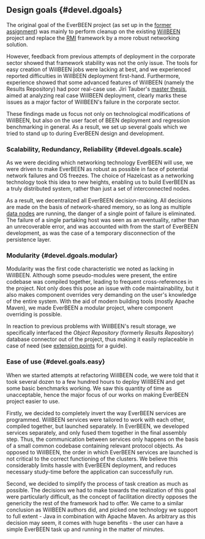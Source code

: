 ## Design goals {#devel.dgoals}
The original goal of the EverBEEN project (as set up in the [former assignment](http://ksvi.mff.cuni.cz/~holan/SWP/zadani/ebeen.txt)) was mainly to perform cleanup on the existing [WillBEEN](http://been.ow2.org/) project and replace the [RMI](http://docs.oracle.com/javase/7/docs/technotes/guides/rmi/index.html) framework by a more robust networking solution.

However, feedback from previous attempts of deployment in the corporate sector showed that framework stability was not the only issue. The tools for easy creation of WillBEEN jobs were lacking at best, and we experienced reported difficulties in WillBEEN deployment first-hand. Furthermore, experience showed that some advanced features of WillBEEN (namely the Results Repository) had poor real-case use. Jiri Tauber's [master thesis](https://is.cuni.cz/webapps/zzp/detail/78663/4417375), aimed at analyzing real case WillBEEN deployment, clearly marks these issues as a major factor of WillBEEN's failure in the corporate sector.

These findings made us focus not only on technological modifications of WillBEEN, but also on the user facet of BEEN deployment and regression benchmarking in general. As a result, we set up several goals which we tried to stand up to during EverBEEN design and development.

### Scalability, Redundancy, Reliability {#devel.dgoals.scale}

As we were deciding which networking technology EverBEEN will use, we were driven to make EverBEEN as robust as possible in face of potential network failures and OS freezes. The choice of Hazelcast as a networking technology took this idea to new heights, enabling us to build EverBEEN as a truly distributed system, rather than just a set of interconnected nodes.

<!-- TODO check link addr -->
As a result, we decentralized all EverBEEN decision-making. All decisions are made on the basis of network-shared memory, so as long as multiple [data nodes](#user.concepts.nodes) are running, the danger of a single point of failure is eliminated. The failure of a single partaking host was seen as an eventuality, rather than an unrecoverable error, and was accounted with from the start of EverBEEN development, as was the case of a temporary disconnection of the persistence layer.

### Modularity {#devel.dgoals.modular}

Modularity was the first code characteristic we noted as lacking in WillBEEN. Although some pseudo-modules were present, the entire codebase was compiled together, leading to frequent cross-references in the project. Not only does this pose an issue with code maintainability, but it also makes component overrides very demanding on the user's knowledge of the entire system. With the aid of modern building tools (mostly Apache Maven), we made EverBEEN a modular project, where component overriding is possible.

In reaction to previous problems with WillBEEN's result storage, we specifically interfaced the *Object Repository* (formerly *Results Repository*) database connector out of the project, thus making it easily replaceable in case of need (see [extension points](#user.extension) for a guide).

### Ease of use {#devel.goals.easy}

When we started attempts at refactoring WillBEEN code, we were told that it took several dozen to a few hundred hours to deploy WillBEEN and get some basic benchmarks working. We saw this quantity of time as unacceptable, hence the major focus of our works on making EverBEEN project easier to use.

Firstly, we decided to completely invert the way EverBEEN services are programmed. WillBEEN services were tailored to work with each other, compiled together, but launched separately. In EverBEEN, we developed services separately, and only fused them together in the final assembly step. Thus, the communication between services only happens on the basis of a small common codebase containing relevant protocol objects. As opposed to WillBEEN, the order in which EverBEEN services are launched is not critical to the correct functioning of the clusters. We believe this considerably limits hassle with EverBEEN deployment, and reduces necessary study-time before the application can successfully run.

Second, we decided to simplify the process of task creation as much as possible. The decisions we had to make towards the realization of this goal were particularly difficult, as the concept of facilitation directly opposes the genericity the rest of the framework had to offer. We came to a similar conclusion as WillBEEN authors did, and picked one technology we support to full extent - Java in combination with Apache Maven. As arbitrary as this decision may seem, it comes with huge benefits - the user can have a simple EverBEEN task up and running in the matter of minutes.


